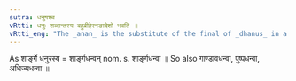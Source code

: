 ```yaml
---
sutra: धनुषश्च
vRtti: धनुः शब्दान्तस्य बहुव्रीहेरनङादेशो भवति ॥
vRtti_eng: "The _anan_ is the substitute of the final of _dhanus_ in a _Bahuvrihi_."
---
```

As शार्ङ्गे धनुरस्य = शार्ङ्गधन्वन् nom. s. शार्ङ्गधन्वा ॥  So also गाण्डावधन्वा, पुष्पधन्वा, अधिज्यधन्वा ॥

